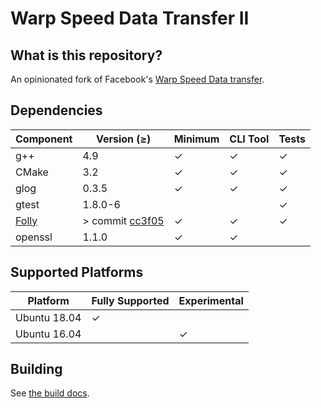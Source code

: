 # Warp Speed Data Transfer II

## What is this repository?

An opinionated fork of Facebook's [Warp Speed Data transfer](https://github.com/facebook/wdt).

## Dependencies

| Component                                  | Version (≥)                                                 | Minimum | CLI Tool | Tests |
|--------------------------------------------|-------------------------------------------------------------|---------|----------|-------|
| g++                                        | 4.9                                                         | ✓       | ✓        | ✓     |
| CMake                                      | 3.2                                                         | ✓       | ✓        | ✓     |
| glog                                       | 0.3.5                                                       | ✓       | ✓        | ✓     |
| gtest                                      | 1.8.0-6                                                     |         |          | ✓     |
| [Folly](https://github.com/facebook/folly) | > commit [cc3f05](cc3f054a35dec6d6385ed62738b479b879904293) | ✓       | ✓        | ✓     |
| openssl                                    | 1.1.0                                                       | ✓       | ✓        |       

## Supported Platforms

| Platform     | Fully Supported | Experimental |
|--------------|-----------------|--------------|
| Ubuntu 18.04 | ✓               |              |
| Ubuntu 16.04 |                 | ✓            |

## Building

See [the build docs](build/README.md).